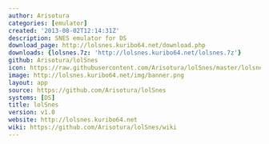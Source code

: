 ```yaml
---
author: Arisotura
categories: [emulator]
created: '2013-08-02T12:14:31Z'
description: SNES emulator for DS
download_page: http://lolsnes.kuribo64.net/download.php
downloads: {lolsnes.7z: 'http://lolsnes.kuribo64.net/lolsnes.7z'}
github: Arisotura/lolSnes
icon: https://raw.githubusercontent.com/Arisotura/lolSnes/master/lolsnes.bmp
image: http://lolsnes.kuribo64.net/img/banner.png
layout: app
source: https://github.com/Arisotura/lolSnes
systems: [DS]
title: lolSnes
version: v1.0
website: http://lolsnes.kuribo64.net
wiki: https://github.com/Arisotura/lolSnes/wiki
---
```

